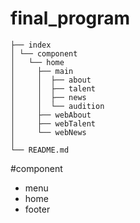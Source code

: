 # final_program
```
├── index
│ └── component
│   └── home
│     ├── main
│     │  ├── about
│     │  ├── talent
│     │  ├── news
│     │  └── audition
│     ├── webAbout
│     ├── webTalent
│     └── webNews
│
└── README.md
```

#component
- menu
- home
- footer